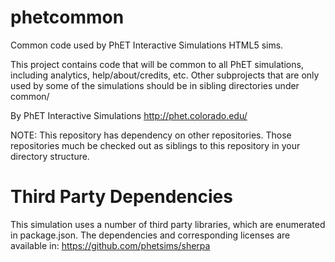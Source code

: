 phetcommon
==========

Common code used by PhET Interactive Simulations HTML5 sims.

This project contains code that will be common to all PhET simulations, including analytics, help/about/credits, etc.
Other subprojects that are only used by some of the simulations should be in sibling directories under common/

By PhET Interactive Simulations
http://phet.colorado.edu/

NOTE: This repository has dependency on other repositories. Those repositories
much be checked out as siblings to this repository in your directory structure.

Third Party Dependencies
=============

This simulation uses a number of third party libraries, which are enumerated in package.json.
The dependencies and corresponding licenses are available in: https://github.com/phetsims/sherpa